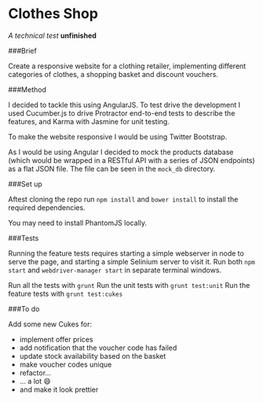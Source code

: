 Clothes Shop
============

_A technical test_
__unfinished__

###Brief

Create a responsive website for a clothing retailer, implementing different
categories of clothes, a shopping basket and discount vouchers.

###Method

I decided to tackle this using AngularJS. To test drive the development I used
Cucumber.js to drive Protractor end-to-end tests to describe the features, and
Karma with Jasmine for unit testing.

To make the website responsive I would be using Twitter Bootstrap.

As I would be using Angular I decided to mock the products database (which would
be wrapped in a RESTful API with a series of JSON endpoints) as a flat JSON
file. The file can be seen in the `mock_db` directory.

###Set up

Aftest cloning the repo run `npm install` and `bower install` to install the
required dependencies.

You may need to install PhantomJS locally.

###Tests

Running the feature tests requires starting a simple webserver in node to serve the
page, and starting a simple Selinium server to visit it. Run both `npm start`
and `webdriver-manager start` in separate terminal windows.

Run all the tests with `grunt`
Run the unit tests with `grunt test:unit`
Run the feature tests with `grunt test:cukes`

###To do

Add some new Cukes for:

- implement offer prices
- add notification that the voucher code has failed
- update stock availability based on the basket
- make voucher codes unique
- refactor...
- ... a lot :smile:
- and make it look prettier
